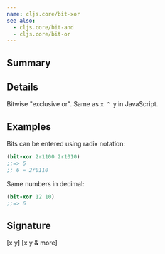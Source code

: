```yaml
---
name: cljs.core/bit-xor
see also:
  - cljs.core/bit-and
  - cljs.core/bit-or
---
```


## Summary

## Details

Bitwise "exclusive or". Same as `x ^ y` in JavaScript.

## Examples

Bits can be entered using radix notation:

```clj
(bit-xor 2r1100 2r1010)
;;=> 6
;; 6 = 2r0110
```

Same numbers in decimal:

```clj
(bit-xor 12 10)
;;=> 6
```

## Signature
[x y]
[x y & more]
